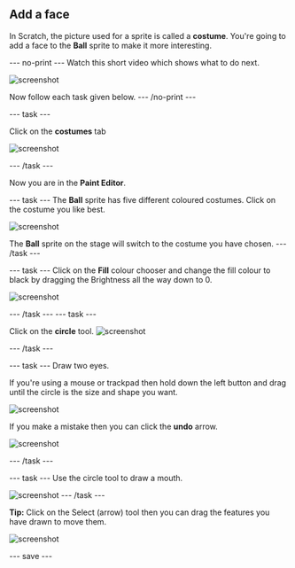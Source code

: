 ## Add a face
In Scratch, the picture used for a sprite is called a **costume**. You're going to add a face to the **Ball** sprite to make it more interesting. 

--- no-print ---
Watch this short video which shows what to do next.

![screenshot](images/balls-step3.gif) 

Now follow each task given below.
--- /no-print ---

--- task ---

Click on the **costumes** tab

![screenshot](images/balls-costumes.png)

--- /task ---

Now you are in the **Paint Editor**.

--- task ---
The **Ball** sprite has five different coloured costumes. Click on the costume you like best.

![screenshot](images/balls-costume-colour.png)

The **Ball** sprite on the stage will switch to the costume you have chosen.
--- /task ---

--- task ---
Click on the **Fill** colour chooser and change the fill colour to black by dragging the Brightness all the way down to 0.

![screenshot](images/balls-fill-colour.png)

--- /task ---
--- task ---

Click on the **circle** tool. 
![screenshot](images/balls-circle-tool.png)

--- /task ---

--- task ---
Draw two eyes. 

If you're using a mouse or trackpad then hold down the left button and drag until the circle is the size and shape you want.

![screenshot](images/balls-eyes.png)

If you make a mistake then you can click the **undo** arrow.

![screenshot](images/balls-undo.png)

--- /task ---

--- task ---
Use the circle tool to draw a mouth.

![screenshot](images/balls-mouth.png)
--- /task ---

**Tip:** Click on the Select (arrow) tool then you can drag the features you have drawn to move them.

![screenshot](images/balls-move.png)

--- save ---

